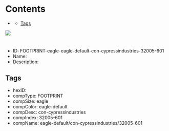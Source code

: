 



Contents
========

* [](#)
	* [Tags](#tags)
  
![][im]
# 

- ID: FOOTPRINT-eagle-eagle-default-con-cypressindustries-32005-601
- Name: 
- Description: 

## Tags

- hexID: 
- oompType: FOOTPRINT
- oompSize: eagle
- oompColor: eagle-default
- oompDesc: con-cypressindustries
- oompIndex: 32005-601
- oompName: eagle-default/con-cypressindustries/32005-601



[im]: image.png
